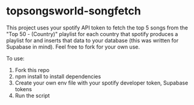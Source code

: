 # topsongsworld-songfetch

This project uses your spotify API token to fetch the top 5 songs from the "Top 50 - (Country)" playlist for each country that spotify produces a playlist for and inserts that data to your database (this was written for Supabase in mind). Feel free to fork for your own use. 

To use:

1. Fork this repo
2. npm install to install dependencies
3. Create your own env file with your spotify developer token, Supabase tokens
4. Run the script
